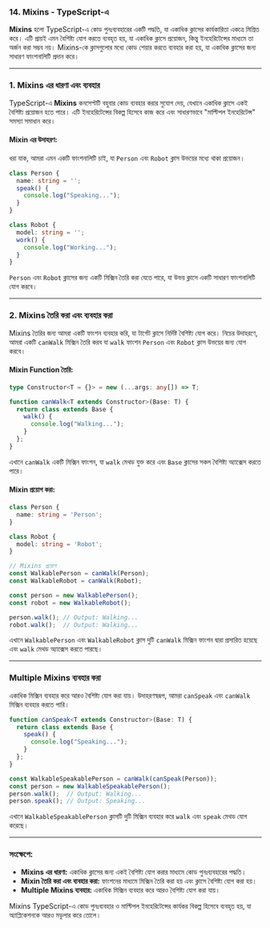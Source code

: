 ### **14. Mixins** - TypeScript-এ

**Mixins** হলো TypeScript-এ কোড পুনঃব্যবহারের একটি পদ্ধতি, যা একাধিক ক্লাসের কার্যকারিতা একত্রে মিশ্রিত করে। এটি প্রায়ই এমন বৈশিষ্ট্য যোগ করতে ব্যবহৃত হয়, যা একাধিক ক্লাসে প্রয়োজন, কিন্তু ইনহেরিটেন্সের মাধ্যমে তা অর্জন করা সম্ভব নয়। Mixins-কে ক্লাসগুলোর মধ্যে কোড শেয়ার করতে ব্যবহার করা হয়, যা একাধিক ক্লাসের জন্য সাধারণ ফাংশনালিটি প্রদান করে।

---

### **1. Mixins এর ধারণা এবং ব্যবহার**

TypeScript-এ **Mixins** কনসেপ্টটি বহুবার কোড ব্যবহার করার সুযোগ দেয়, যেখানে একাধিক ক্লাসে একই বৈশিষ্ট্য প্রয়োজন হতে পারে। এটি ইনহেরিটেন্সের বিকল্প হিসেবে কাজ করে এবং সাধারণভাবে "মাল্টিপল ইনহেরিটেন্স" সমস্যা সমাধান করে।

#### **Mixin এর উদাহরণ:**

ধরা যাক, আমরা এমন একটি ফাংশনালিটি চাই, যা `Person` এবং `Robot` ক্লাস উভয়ের মধ্যে থাকা প্রয়োজন।

```typescript
class Person {
  name: string = '';
  speak() {
    console.log("Speaking...");
  }
}

class Robot {
  model: string = '';
  work() {
    console.log("Working...");
  }
}
```

`Person` এবং `Robot` ক্লাসের জন্য একটি মিক্সিন তৈরি করা যেতে পারে, যা উভয় ক্লাসে একটি সাধারণ ফাংশনালিটি যোগ করবে।

---

### **2. Mixins তৈরি করা এবং ব্যবহার করা**

Mixins তৈরির জন্য আমরা একটি ফাংশন ব্যবহার করি, যা টার্গেট ক্লাসে নির্দিষ্ট বৈশিষ্ট্য যোগ করে। নিচের উদাহরণে, আমরা একটি `canWalk` মিক্সিন তৈরি করব যা `walk` ফাংশন `Person` এবং `Robot` ক্লাস উভয়ের জন্য যোগ করবে।

#### **Mixin Function তৈরি:**

```typescript
type Constructor<T = {}> = new (...args: any[]) => T;

function canWalk<T extends Constructor>(Base: T) {
  return class extends Base {
    walk() {
      console.log("Walking...");
    }
  };
}
```

এখানে `canWalk` একটি মিক্সিন ফাংশন, যা `walk` মেথড যুক্ত করে এবং `Base` ক্লাসের সকল বৈশিষ্ট্য অ্যাক্সেস করতে পারে।

#### **Mixin প্রয়োগ করা:**

```typescript
class Person {
  name: string = 'Person';
}

class Robot {
  model: string = 'Robot';
}

// Mixins প্রয়োগ
const WalkablePerson = canWalk(Person);
const WalkableRobot = canWalk(Robot);

const person = new WalkablePerson();
const robot = new WalkableRobot();

person.walk(); // Output: Walking...
robot.walk();  // Output: Walking...
```

এখানে `WalkablePerson` এবং `WalkableRobot` ক্লাস দুটি `canWalk` মিক্সিন ফাংশন দ্বারা প্রসারিত হয়েছে এবং `walk` মেথড অ্যাক্সেস করতে পারছে।

---

### **Multiple Mixins ব্যবহার করা**

একাধিক মিক্সিন ব্যবহার করে আরও বৈশিষ্ট্য যোগ করা যায়। উদাহরণস্বরূপ, আমরা `canSpeak` এবং `canWalk` মিক্সিন ব্যবহার করতে পারি।

```typescript
function canSpeak<T extends Constructor>(Base: T) {
  return class extends Base {
    speak() {
      console.log("Speaking...");
    }
  };
}

const WalkableSpeakablePerson = canWalk(canSpeak(Person));
const person = new WalkableSpeakablePerson();
person.walk();  // Output: Walking...
person.speak(); // Output: Speaking...
```

এখানে `WalkableSpeakablePerson` ক্লাসটি দুটি মিক্সিন ব্যবহার করে `walk` এবং `speak` মেথড যোগ করেছে।

---

### **সংক্ষেপে:**

- **Mixins এর ধারণা:** একাধিক ক্লাসের জন্য একই বৈশিষ্ট্য যোগ করার মাধ্যমে কোড পুনঃব্যবহারের পদ্ধতি।
- **Mixin তৈরি করা এবং ব্যবহার করা:** ফাংশনের মাধ্যমে মিক্সিন তৈরি করা হয় এবং ক্লাসে বৈশিষ্ট্য যোগ করা হয়।
- **Multiple Mixins ব্যবহার:** একাধিক মিক্সিন ব্যবহার করে আরও বৈশিষ্ট্য যোগ করা যায়।

Mixins TypeScript-এ কোড পুনঃব্যবহার ও মাল্টিপল ইনহেরিটেন্সের কার্যকর বিকল্প হিসেবে ব্যবহৃত হয়, যা অ্যাপ্লিকেশনকে আরও মডুলার করে তোলে।
